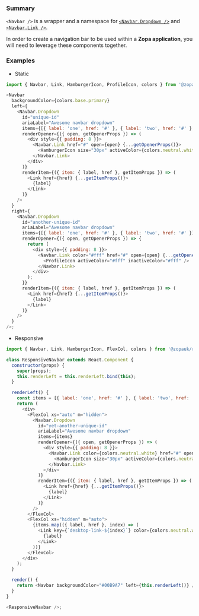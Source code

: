 ### Summary

`<Navbar />` is a wrapper and a namespace for [`<Navbar.Dropdown />`](#/Components/Organisms/Navbar/NavbarDropdown) and [`<Navbar.Link />`](#/Components/Organisms/Navbar/NavbarLink).

In order to create a navigation bar to be used within a **Zopa application**, you will need to leverage these components together.

### Examples

- Static

```js { "props": { "style": { "transform": "translate3d(0, 0, 0)", "border": "2px solid #efefef" } } }
import { Navbar, Link, HamburgerIcon, ProfileIcon, colors } from '@zopauk/react-components';

<Navbar
  backgroundColor={colors.base.primary}
  left={
    <Navbar.Dropdown
      id="unique-id"
      ariaLabel="Awesome navbar dropdown"
      items={[{ label: 'one', href: '#' }, { label: 'two', href: '#' }, { label: 'three', href: '#' }]}
      renderOpener={({ open, getOpenerProps }) => (
        <div style={{ padding: 8 }}>
          <Navbar.Link href="#" open={open} {...getOpenerProps()}>
            <HamburgerIcon size="30px" activeColor={colors.neutral.white} inactiveColor={colors.neutral.white} />
          </Navbar.Link>
        </div>
      )}
      renderItem={({ item: { label, href }, getItemProps }) => (
        <Link href={href} {...getItemProps()}>
          {label}
        </Link>
      )}
    />
  }
  right={
    <Navbar.Dropdown
      id="another-unique-id"
      ariaLabel="Awesome navbar dropdown"
      items={[{ label: 'one', href: '#' }, { label: 'two', href: '#' }]}
      renderOpener={({ open, getOpenerProps }) => {
        return (
          <div style={{ padding: 8 }}>
            <Navbar.Link color="#fff" href="#" open={open} {...getOpenerProps()}>
              <ProfileIcon activeColor="#fff" inactiveColor="#fff" />
            </Navbar.Link>
          </div>
        );
      }}
      renderItem={({ item: { label, href }, getItemProps }) => (
        <Link href={href} {...getItemProps()}>
          {label}
        </Link>
      )}
    />
  }
/>;
```

- Responsive

```js { "props": { "style": { "transform": "translate3d(0, 0, 0)", "border": "2px solid #efefef" } } }
import { Navbar, Link, HamburgerIcon, FlexCol, colors } from '@zopauk/react-components';

class ResponsiveNavbar extends React.Component {
  constructor(props) {
    super(props);
    this.renderLeft = this.renderLeft.bind(this);
  }

  renderLeft() {
    const items = [{ label: 'one', href: '#' }, { label: 'two', href: '#' }, { label: 'three', href: '#' }];
    return (
      <div>
        <FlexCol xs="auto" m="hidden">
          <Navbar.Dropdown
            id="yet-another-unique-id"
            ariaLabel="Awesome navbar dropdown"
            items={items}
            renderOpener={({ open, getOpenerProps }) => (
              <div style={{ padding: 8 }}>
                <Navbar.Link color={colors.neutral.white} href="#" open={open} {...getOpenerProps()}>
                  <HamburgerIcon size="30px" activeColor={colors.neutral.white} inactiveColor={colors.neutral.white} />
                </Navbar.Link>
              </div>
            )}
            renderItem={({ item: { label, href }, getItemProps }) => (
              <Link href={href} {...getItemProps()}>
                {label}
              </Link>
            )}
          />
        </FlexCol>
        <FlexCol xs="hidden" m="auto">
          {items.map(({ label, href }, index) => (
            <Link key={`desktop-link-${index}`} color={colors.neutral.white} href={href} style={{ padding: 8 }}>
              {label}
            </Link>
          ))}
        </FlexCol>
      </div>
    );
  }

  render() {
    return <Navbar backgroundColor="#00B9A7" left={this.renderLeft()} />;
  }
}

<ResponsiveNavbar />;
```
